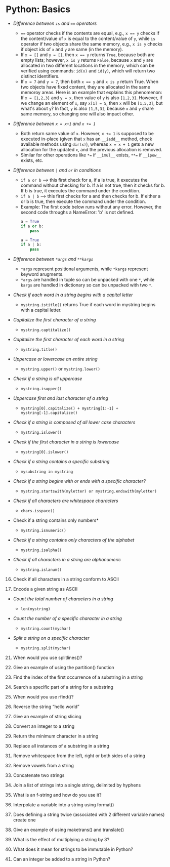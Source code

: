 # Python: Basics
* *Difference between `is` and `==` operators*
  * `==` operator checks if the contents are equal, e.g., `x == y` checks if the content/value of `x` is equal to the content/value of `y`, while `is` operator if two objects share the same memory, e.g., `x is y` checks if object ids of `x` and `y` are same (in the memory).
  * If `x = []` and `y = []`, then `x == y` returns `True`, because both are empty lists; however, `x is y` returns `False`, because `x` and `y` are allocated in two different locations in the memory, which can be verified using commands: `id(x)` and `id(y)`, which will return two distinct identifiers.
  * If `x = 7` and `y = 7`, then both `x == y` and `x is y` return True. When two objects have fixed content, they are allocated in the same memoroy areas. Here is an example that explains this phenomenon: If `x = [1,2,3]` and `y = x`, then value of `y` is also `[1,2,3]`. However, if we change an element of `x`, say `x[1] = 5`, then `x` will be `[1,5,3]`, but what's about `y`? In fact, `y` is also `[1,5,3]`, because `x` and `y` share same memory, so changing one will also impact other.

* *Difference between `x = x+1` and `x += 1`*
  * Both return same value of `x`. However, `x += 1` is supposed to be executed in-place (given that `x` has an `__iadd__` method, check available methods using `dir(x)`), whereas `x = x + 1` gets a new allocation for the updated `x`, and the previous allocation is removed.
  * Similar for other operations like `*=` if `__imul__` exists, `**=` if `__ipow__` exists, etc.

* *Difference between `|` and `or` in conditions*
  * `if a or b` --> this first check for a, if a is true, it executes the command without checking for b. If a is not true, then it checks for b. If b is true, it executes the command under the condition.
  * `if a | b` --> this first checks for a and then checks for b. If either a or b is true, then execute the command under the condition.
  * Example: The first code below runs without any error. However, the second code throughs a NameError: 'b' is not defined.
    ```python
    a = True
    if a or b:
        pass
    ```
    ```python
    a = True
    if a | b:
        pass
    ```
* *Difference between `*args` and `**kargs`*
  * `*args` represent positional arguments, while `*kargs` represent keyword arugments.
  * `*args` are handled in tuple so can be unpacked with one `*`, while `kargs` are handled in dictionary so can be unpacked with two `*`.

* *Check if each word in a string begins with a capital letter*
  * `mystring.istitle()` returns True if each word in mystring begins with a capital letter.

* *Capitalize the first character of a string*
  * `mystring.captitalize()`
  
* *Capitalize the first character of each word in a string*
  * `mystring.title()`

* *Uppercase or lowercase an entire string*
  * `mystring.upper()` or `mystring.lower()`

* *Check if a string is all uppercase*
  * `mystring.isupper()`

* *Uppercase first and last character of a string*
  * `mystring[0].capitalize() + mystring[1:-1] + mystring[-1].capitalize()`

* *Check if a string is composed of all lower case characters*
  * `mystring.islower()`

* *Check if the first character in a string is lowercase*
  * `mystring[0].islower()`

* *Check if a string contains a specific substring*
  * `mysubstring in mystring`

* *Check if a string begins with or ends with a specific character?*
  * `mystring.startswith(myletter) or mystring.endswith(myletter)`

* *Check if all characters are whitespace characters*
  * `chars.isspace()`

* Check if a string contains only numbers*
  * `mystring.isnumeric()`

* *Check if a string contains only characters of the alphabet*
  * `mystring.isalpha()`

* *Check if all characters in a string are alphanumeric*
  * `mystring.islanum()`

16. Check if all characters in a string conform to ASCII

17. Encode a given string as ASCII



* *Count the total number of characters in a string*
  * `len(mystring)`

* *Count the number of a specific character in a string*
  * `mystring.count(mychar)`

* *Split a string on a specific character*
  * `mystring.split(mychar)`

21. When would you use splitlines()?

22. Give an example of using the partition() function


23. Find the index of the first occurrence of a substring in a string

24. Search a specific part of a string for a substring

25. When would you use rfind()?


26. Reverse the string “hello world”

27. Give an example of string slicing

28. Convert an integer to a string

29. Return the minimum character in a string

30. Replace all instances of a substring in a string

31. Remove whitespace from the left, right or both sides of a string

32. Remove vowels from a string

33. Concatenate two strings

34. Join a list of strings into a single string, delimited by hyphens


35. What is an f-string and how do you use it?

36. Interpolate a variable into a string using format()

37. Does defining a string twice (associated with 2 different variable names) create one 

38. Give an example of using maketrans() and translate()

39. What is the effect of multiplying a string by 3?

40. What does it mean for strings to be immutable in Python?

41. Can an integer be added to a string in Python?

